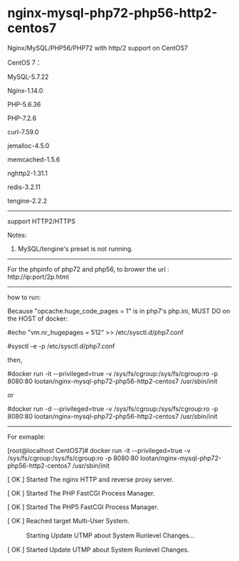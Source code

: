 # nginx-mysql-php72-php56-http2-centos7
Nginx/MySQL/PHP56/PHP72 with http/2 support on CentOS7


CentOS 7：

MySQL-5.7.22

Nginx-1.14.0

PHP-5.6.36

PHP-7.2.6

curl-7.59.0

jemalloc-4.5.0

memcached-1.5.6

nghttp2-1.31.1

redis-3.2.11

tengine-2.2.2

-----------------

support HTTP2/HTTPS

Notes: 
1. MySQL/tengine's preset is not running.

-----------------

For the phpinfo of php72 and php56, to brower the url :
http://ip:port/2p.html

-----------------

how to run:

Because "opcache.huge_code_pages = 1" is in php7's php.ini, MUST DO on the HOST of docker:

#echo "vm.nr_hugepages = 512" >> /etc/sysctl.d/php7.conf

#sysctl -e -p /etc/sysctl.d/php7.conf

then,

#docker run -it --privileged=true -v /sys/fs/cgroup:/sys/fs/cgroup:ro -p 8080:80 lootan/nginx-mysql-php72-php56-http2-centos7 /usr/sbin/init

or

#docker run -d  --privileged=true -v /sys/fs/cgroup:/sys/fs/cgroup:ro -p 8080:80 lootan/nginx-mysql-php72-php56-http2-centos7 /usr/sbin/init

-----------------

For exmaple:

[root@localhost CentOS7]# docker run -it --privileged=true -v /sys/fs/cgroup:/sys/fs/cgroup:ro -p 8080:80 lootan/nginx-mysql-php72-php56-http2-centos7 /usr/sbin/init

[  OK  ] Started The nginx HTTP and reverse proxy server.

[  OK  ] Started The PHP FastCGI Process Manager.

[  OK  ] Started The PHP5 FastCGI Process Manager.

[  OK  ] Reached target Multi-User System.

　　　Starting Update UTMP about System Runlevel Changes...
   
[  OK  ] Started Update UTMP about System Runlevel Changes.
